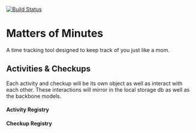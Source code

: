 [![Build Status](https://travis-ci.org/freesurface/mom.svg?branch=master)](https://travis-ci.org/freesurface/mom)

Matters of Minutes
==================

A time tracking tool designed to keep track of you just like a mom.

## Activities & Checkups
Each activity and checkup will be its own object as well as interact with each other. These interactions will mirror in the local storage db as well as the backbone models.

#### Activity Registry

#### Checkup Registry
